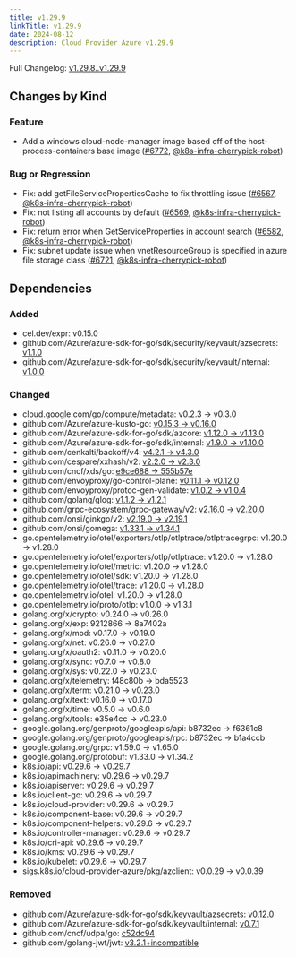 ```yaml
---
title: v1.29.9
linkTitle: v1.29.9
date: 2024-08-12
description: Cloud Provider Azure v1.29.9
---
```

Full Changelog: [v1.29.8..v1.29.9](https://github.com/kubernetes-sigs/cloud-provider-azure/compare/v1.29.8...v1.29.9)

## Changes by Kind

### Feature

- Add a windows cloud-node-manager image based off of the host-process-containers base image ([#6772](https://github.com/kubernetes-sigs/cloud-provider-azure/pull/6772), [@k8s-infra-cherrypick-robot](https://github.com/k8s-infra-cherrypick-robot))

### Bug or Regression

- Fix: add getFileServicePropertiesCache to fix throttling issue ([#6567](https://github.com/kubernetes-sigs/cloud-provider-azure/pull/6567), [@k8s-infra-cherrypick-robot](https://github.com/k8s-infra-cherrypick-robot))
- Fix: not listing all accounts by default ([#6569](https://github.com/kubernetes-sigs/cloud-provider-azure/pull/6569), [@k8s-infra-cherrypick-robot](https://github.com/k8s-infra-cherrypick-robot))
- Fix: return error when GetServiceProperties in account search ([#6582](https://github.com/kubernetes-sigs/cloud-provider-azure/pull/6582), [@k8s-infra-cherrypick-robot](https://github.com/k8s-infra-cherrypick-robot))
- Fix: subnet update issue when vnetResourceGroup is specified in azure file storage class ([#6721](https://github.com/kubernetes-sigs/cloud-provider-azure/pull/6721), [@k8s-infra-cherrypick-robot](https://github.com/k8s-infra-cherrypick-robot))

## Dependencies

### Added
- cel.dev/expr: v0.15.0
- github.com/Azure/azure-sdk-for-go/sdk/security/keyvault/azsecrets: [v1.1.0](https://github.com/Azure/azure-sdk-for-go/tree/sdk/security/keyvault/azsecrets/v1.1.0)
- github.com/Azure/azure-sdk-for-go/sdk/security/keyvault/internal: [v1.0.0](https://github.com/Azure/azure-sdk-for-go/tree/sdk/security/keyvault/internal/v1.0.0)

### Changed
- cloud.google.com/go/compute/metadata: v0.2.3 → v0.3.0
- github.com/Azure/azure-kusto-go: [v0.15.3 → v0.16.0](https://github.com/Azure/azure-kusto-go/compare/v0.15.3...v0.16.0)
- github.com/Azure/azure-sdk-for-go/sdk/azcore: [v1.12.0 → v1.13.0](https://github.com/Azure/azure-sdk-for-go/compare/sdk/azcore/v1.12.0...sdk/azcore/v1.13.0)
- github.com/Azure/azure-sdk-for-go/sdk/internal: [v1.9.0 → v1.10.0](https://github.com/Azure/azure-sdk-for-go/compare/sdk/internal/v1.9.0...sdk/internal/v1.10.0)
- github.com/cenkalti/backoff/v4: [v4.2.1 → v4.3.0](https://github.com/cenkalti/backoff/compare/v4.2.1...v4.3.0)
- github.com/cespare/xxhash/v2: [v2.2.0 → v2.3.0](https://github.com/cespare/xxhash/compare/v2.2.0...v2.3.0)
- github.com/cncf/xds/go: [e9ce688 → 555b57e](https://github.com/cncf/xds/compare/e9ce688...555b57e)
- github.com/envoyproxy/go-control-plane: [v0.11.1 → v0.12.0](https://github.com/envoyproxy/go-control-plane/compare/v0.11.1...v0.12.0)
- github.com/envoyproxy/protoc-gen-validate: [v1.0.2 → v1.0.4](https://github.com/envoyproxy/protoc-gen-validate/compare/v1.0.2...v1.0.4)
- github.com/golang/glog: [v1.1.2 → v1.2.1](https://github.com/golang/glog/compare/v1.1.2...v1.2.1)
- github.com/grpc-ecosystem/grpc-gateway/v2: [v2.16.0 → v2.20.0](https://github.com/grpc-ecosystem/grpc-gateway/compare/v2.16.0...v2.20.0)
- github.com/onsi/ginkgo/v2: [v2.19.0 → v2.19.1](https://github.com/onsi/ginkgo/compare/v2.19.0...v2.19.1)
- github.com/onsi/gomega: [v1.33.1 → v1.34.1](https://github.com/onsi/gomega/compare/v1.33.1...v1.34.1)
- go.opentelemetry.io/otel/exporters/otlp/otlptrace/otlptracegrpc: v1.20.0 → v1.28.0
- go.opentelemetry.io/otel/exporters/otlp/otlptrace: v1.20.0 → v1.28.0
- go.opentelemetry.io/otel/metric: v1.20.0 → v1.28.0
- go.opentelemetry.io/otel/sdk: v1.20.0 → v1.28.0
- go.opentelemetry.io/otel/trace: v1.20.0 → v1.28.0
- go.opentelemetry.io/otel: v1.20.0 → v1.28.0
- go.opentelemetry.io/proto/otlp: v1.0.0 → v1.3.1
- golang.org/x/crypto: v0.24.0 → v0.26.0
- golang.org/x/exp: 9212866 → 8a7402a
- golang.org/x/mod: v0.17.0 → v0.19.0
- golang.org/x/net: v0.26.0 → v0.27.0
- golang.org/x/oauth2: v0.11.0 → v0.20.0
- golang.org/x/sync: v0.7.0 → v0.8.0
- golang.org/x/sys: v0.22.0 → v0.23.0
- golang.org/x/telemetry: f48c80b → bda5523
- golang.org/x/term: v0.21.0 → v0.23.0
- golang.org/x/text: v0.16.0 → v0.17.0
- golang.org/x/time: v0.5.0 → v0.6.0
- golang.org/x/tools: e35e4cc → v0.23.0
- google.golang.org/genproto/googleapis/api: b8732ec → f6361c8
- google.golang.org/genproto/googleapis/rpc: b8732ec → b1a4ccb
- google.golang.org/grpc: v1.59.0 → v1.65.0
- google.golang.org/protobuf: v1.33.0 → v1.34.2
- k8s.io/api: v0.29.6 → v0.29.7
- k8s.io/apimachinery: v0.29.6 → v0.29.7
- k8s.io/apiserver: v0.29.6 → v0.29.7
- k8s.io/client-go: v0.29.6 → v0.29.7
- k8s.io/cloud-provider: v0.29.6 → v0.29.7
- k8s.io/component-base: v0.29.6 → v0.29.7
- k8s.io/component-helpers: v0.29.6 → v0.29.7
- k8s.io/controller-manager: v0.29.6 → v0.29.7
- k8s.io/cri-api: v0.29.6 → v0.29.7
- k8s.io/kms: v0.29.6 → v0.29.7
- k8s.io/kubelet: v0.29.6 → v0.29.7
- sigs.k8s.io/cloud-provider-azure/pkg/azclient: v0.0.29 → v0.0.39

### Removed
- github.com/Azure/azure-sdk-for-go/sdk/keyvault/azsecrets: [v0.12.0](https://github.com/Azure/azure-sdk-for-go/tree/sdk/keyvault/azsecrets/v0.12.0)
- github.com/Azure/azure-sdk-for-go/sdk/keyvault/internal: [v0.7.1](https://github.com/Azure/azure-sdk-for-go/tree/sdk/keyvault/internal/v0.7.1)
- github.com/cncf/udpa/go: [c52dc94](https://github.com/cncf/udpa/tree/c52dc94)
- github.com/golang-jwt/jwt: [v3.2.1+incompatible](https://github.com/golang-jwt/jwt/tree/v3.2.1)
